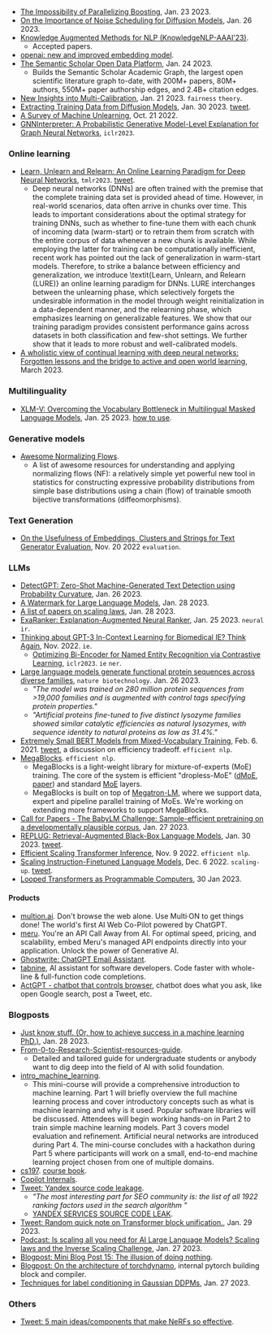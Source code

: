 
- [The Impossibility of Parallelizing Boosting](https://arxiv.org/abs/2301.09627), Jan. 23 2023.
- [On the Importance of Noise Scheduling for Diffusion Models](https://arxiv.org/abs/2301.10972), Jan. 26 2023.
- [Knowledge Augmented Methods for NLP (KnowledgeNLP-AAAI’23)](https://knowledge-nlp.github.io/aaai2023/publications.html).
  - Accepted papers.
- [openai: new and improved embedding model](https://openai.com/blog/new-and-improved-embedding-model/).
- [The Semantic Scholar Open Data Platform](https://arxiv.org/pdf/2301.10140.pdf), Jan. 24 2023.
  - Builds the Semantic Scholar Academic Graph, the largest open scientific literature graph to-date, with 200M+ papers, 80M+ authors, 550M+ paper authorship edges, and 2.4B+ citation edges.
- [New Insights into Multi-Calibration](https://arxiv.org/pdf/2301.08837.pdf), Jan. 21 2023. `fairness` `theory`.
- [Extracting Training Data from Diffusion Models](https://arxiv.org/abs/2301.13188), Jan. 30 2023. [tweet](https://twitter.com/Eric_Wallace_/status/1620449934863642624?cn=ZmxleGlibGVfcmVjcw%3D%3D&refsrc=email).
- [A Survey of Machine Unlearning](https://arxiv.org/pdf/2209.02299.pdf), Oct. 21 2022.
- [GNNInterpreter: A Probabilistic Generative Model-Level Explanation for Graph Neural Networks](https://openreview.net/forum?id=rqq6Dh8t4d), `iclr2023`.

### Online learning

- [Learn, Unlearn and Relearn: An Online Learning Paradigm for Deep Neural Networks](https://openreview.net/forum?id=gUTKBS34Q5c), `tmlr2023`. [tweet](https://twitter.com/ElaheArani/status/1620483890564718592).
  - Deep neural networks (DNNs) are often trained with the premise that the complete training data set is provided ahead of time. However, in real-world scenarios, data often arrive in chunks over time. This leads to important considerations about the optimal strategy for training DNNs, such as whether to fine-tune them with each chunk of incoming data (warm-start) or to retrain them from scratch with the entire corpus of data whenever a new chunk is available. While employing the latter for training can be computationally inefficient, recent work has pointed out the lack of generalization in warm-start models. Therefore, to strike a balance between efficiency and generalization, we introduce \textit{Learn, Unlearn, and Relearn (LURE)} an online learning paradigm for DNNs. LURE interchanges between the unlearning phase, which selectively forgets the undesirable information in the model through weight reinitialization in a data-dependent manner, and the relearning phase, which emphasizes learning on generalizable features. We show that our training paradigm provides consistent performance gains across datasets in both classification and few-shot settings. We further show that it leads to more robust and well-calibrated models.
- [A wholistic view of continual learning with deep neural networks: Forgotten lessons and the bridge to active and open world learning](https://www.sciencedirect.com/science/article/pii/S089360802300014X?via%3Dihub), March 2023.

### Multilinguality

- [XLM-V: Overcoming the Vocabulary Bottleneck in Multilingual Masked Language Models](https://arxiv.org/abs/2301.10472), Jan. 25 2023. [how to use](https://twitter.com/LiangDavis/status/1618738467315531777).

### Generative models

- [Awesome Normalizing Flows](https://github.com/janosh/awesome-normalizing-flows).
  - A list of awesome resources for understanding and applying normalizing flows (NF): a relatively simple yet powerful new tool in statistics for constructing expressive probability distributions from simple base distributions using a chain (flow) of trainable smooth bijective transformations (diffeomorphisms).

### Text Generation

- [On the Usefulness of Embeddings, Clusters and Strings for Text Generator Evaluation](https://arxiv.org/abs/2205.16001), Nov. 20 2022 `evaluation`.

### LLMs

- [DetectGPT: Zero-Shot Machine-Generated Text Detection using Probability Curvature](https://arxiv.org/abs/2301.11305), Jan. 26 2023.
- [A Watermark for Large Language Models](https://arxiv.org/abs/2301.10226), Jan. 28 2023.
- [A list of papers on scaling laws](https://docs.google.com/spreadsheets/d/1XHU0uyCojH6daSWEq9d1SHnlrQVW7li8iqBMasawMns/edit#gid=0), Jan. 28 2023.
- [ExaRanker: Explanation-Augmented Neural Ranker](https://arxiv.org/abs/2301.10521), Jan. 25 2023. `neural ir`.
- [Thinking about GPT-3 In-Context Learning for Biomedical IE? Think Again](https://arxiv.org/abs/2203.08410), Nov. 2022. `ie`.
  - [Optimizing Bi-Encoder for Named Entity Recognition via Contrastive Learning](https://openreview.net/forum?id=9EAQVEINuum), `iclr2023`. `ie` `ner`.
- [Large language models generate functional protein sequences across diverse families](https://www.nature.com/articles/s41587-022-01618-2), `nature biotechnology`. Jan. 26 2023.
  - _"The model was trained on 280 million protein sequences from >19,000 families and is augmented with control tags specifying protein properties."_
  - _"Artificial proteins fine-tuned to five distinct lysozyme families showed similar catalytic efficiencies as natural lysozymes, with sequence identity to natural proteins as low as 31.4%."_
- [Extremely Small BERT Models from Mixed-Vocabulary Training](https://arxiv.org/abs/1909.11687), Feb. 6. 2021. [tweet](https://twitter.com/DavidMezzetti/status/1619316525328105472), a discussion on efficiency tradeoff. `efficient nlp`.
- [MegaBlocks](https://github.com/stanford-futuredata/megablocks). `efficient nlp`.
  - MegaBlocks is a light-weight library for mixture-of-experts (MoE) training. The core of the system is efficient "dropless-MoE" ([dMoE](https://github.com/stanford-futuredata/megablocks/blob/main/megablocks/layers/dmoe.py), [paper](https://arxiv.org/abs/2211.15841)) and standard [MoE](https://github.com/stanford-futuredata/megablocks/blob/main/megablocks/layers/moe.py) layers.
  - MegaBlocks is built on top of [Megatron-LM](https://github.com/NVIDIA/Megatron-LM), where we support data, expert and pipeline parallel training of MoEs. We're working on extending more frameworks to support MegaBlocks.
- [Call for Papers - The BabyLM Challenge: Sample-efficient pretraining on a developmentally plausible corpus](https://arxiv.org/pdf/2301.11796.pdf), Jan. 27 2023.
- [REPLUG: Retrieval-Augmented Black-Box Language Models](https://arxiv.org/abs/2301.12652), Jan. 30 2023. [tweet](https://twitter.com/WeijiaShi2/status/1620497381962977281).
- [Efficient Scaling Transformer Inference](https://arxiv.org/pdf/2211.05102.pdf), Nov. 9 2022. `efficient nlp`.
- [Scaling Instruction-Finetuned Language Models](https://arxiv.org/abs/2210.11416), Dec. 6 2022. `scaling-up`. [tweet](https://twitter.com/ShayneRedford/status/1620805305801261058).
- [Looped Transformers as Programmable Computers](https://twitter.com/DimitrisPapail/status/1620834409275609088), 30 Jan 2023.

#### Products

- [multion.ai](https://multion.ai/). Don't browse the web alone. Use Multi·ON to get things done! The world's first AI Web Co-Pilot powered by ChatGPT.
- [meru](https://www.usemeru.com/). You're an API Call Away from AI. For optimal speed, pricing, and scalability, embed Meru's managed API endpoints directly into your application. Unlock the power of Generative AI.
- [Ghostwrite: ChatGPT Email Assistant](https://chrome.google.com/webstore/detail/ghostwrite-chatgpt-email/fbjnnjochaopepfjpngghafgnafebkjh?hl=en&authuser=0&twclid=24e9qdqilyu5n62d17oipt8o48).
- [tabnine](https://www.tabnine.com/), AI assistant for software developers. Code faster with whole-line & full-function code completions.
- [ActGPT - chatbot that controls browser](https://github.com/yihui-he/ActGPT), chatbot does what you ask, like open Google search, post a Tweet, etc.

### Blogposts

- [Just know stuff. (Or, how to achieve success in a machine learning PhD.)](https://kidger.site/thoughts/just-know-stuff/), Jan. 28 2023.
- [From-0-to-Research-Scientist-resources-guide](https://github.com/ahmedbahaaeldin/From-0-to-Research-Scientist-resources-guide).
  - Detailed and tailored guide for undergraduate students or anybody want to dig deep into the field of AI with solid foundation.
- [intro_machine_learning](https://github.com/PrincetonUniversity/intro_machine_learning).
  - This mini-course will provide a comprehensive introduction to machine learning. Part 1 will briefly overview the full machine learning process and cover introductory concepts such as what is machine learning and why is it used. Popular software libraries will be discussed. Attendees will begin working hands-on in Part 2 to train simple machine learning models. Part 3 covers model evaluation and refinement. Artificial neural networks are introduced during Part 4. The mini-course concludes with a hackathon during Part 5 where participants will work on a small, end-to-end machine learning project chosen from one of multiple domains.
- [cs197](https://www.cs197.seas.harvard.edu/). [course book](https://docs.google.com/document/d/1uvAbEhbgS_M-uDMTzmOWRlYxqCkogKRXdbKYYT98ooc/edit#).
- [Copilot Internals](https://thakkarparth007.github.io/copilot-explorer/posts/copilot-internals).
- [Tweet: Yandex source code leakage](https://twitter.com/alex_buraks/status/1618988134850785280).
  - _"The most interesting part for SEO community is: the list of all 1922 ranking factors used in the search algorithm "_
  - [YANDEX SERVICES SOURCE CODE LEAK](https://arseniyshestakov.com/2023/01/26/yandex-services-source-code-leak/).
- [Tweet: Random quick note on Transformer block unification.](https://twitter.com/karpathy/status/1619500957196484609), Jan. 29 2023.
- [Podcast: Is scaling all you need for AI Large Language Models? Scaling laws and the Inverse Scaling Challenge](https://www.youtube.com/watch?v=ppPUznLDqMY), Jan. 27 2023.
- [Blogpost: Mini Blog Post 15: The illusion of doing nothing](https://www.neelnanda.io/blog/mini-blog-post-15-the-illusion-of-doing-nothing).
- [Blogpost: On the architecture of torchdynamo](https://docs.google.com/document/d/13K03JN4gkbr40UMiW4nbZYtsw8NngQwrTRnL3knetGM/edit#), internal pytorch building block and compiler.
- [Techniques for label conditioning in Gaussian DDPMs](https://beckham.nz/2023/01/27/ddpms_guidance.html), Jan. 27 2023.

### Others

- [Tweet: 5 main ideas/components that make NeRFs so effective](https://twitter.com/cwolferesearch/status/1620155302674055169).





